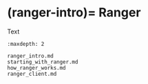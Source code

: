 (ranger-intro)=
Ranger
======

Text

```{toctree}
:maxdepth: 2

ranger_intro.md
starting_with_ranger.md
how_ranger_works.md
ranger_client.md
```


